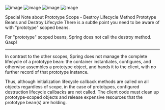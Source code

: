 ![image](https://github.com/user-attachments/assets/264237e6-08ca-4146-af74-6602d8b3fc72)
![image](https://github.com/user-attachments/assets/7a07c189-1823-409d-9c1f-c46c52ff7607)
![image](https://github.com/user-attachments/assets/d01084c9-76cf-4d72-8db2-6365948796aa)
![image](https://github.com/user-attachments/assets/7b665bd3-a22b-4e7d-82a0-822863080550)


Special Note about Prototype Scope - Destroy Lifecycle Method
Prototype Beans and Destroy Lifecycle
There is a subtle point you need to be aware of with "prototype" scoped beans.

For "prototype" scoped beans, Spring does not call the destroy method. Gasp!

---

In contrast to the other scopes, Spring does not manage the complete lifecycle of a prototype bean: the container instantiates, configures, and otherwise assembles a prototype object, and hands it to the client, with no further record of that prototype instance.

Thus, although initialization lifecycle callback methods are called on all objects regardless of scope, in the case of prototypes, configured destruction lifecycle callbacks are not called. The client code must clean up prototype-scoped objects and release expensive resources that the prototype bean(s) are holding.
